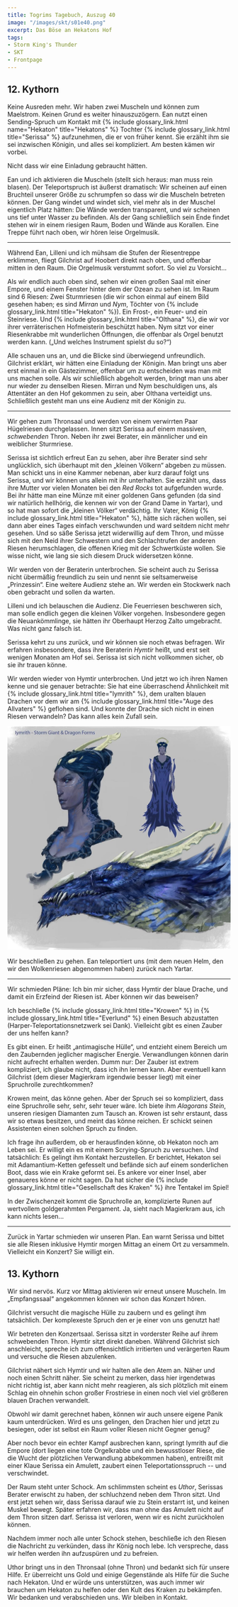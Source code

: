 ```yaml
---
title: Togrims Tagebuch, Auszug 40
image: "/images/skt/s01e40.png"
excerpt: Das Böse an Hekatons Hof
tags:
- Storm King's Thunder
- SKT
- Frontpage
---
```


## 12. Kythorn

Keine Ausreden mehr. Wir haben zwei Muscheln und können zum Maelstrom. Keinen Grund es weiter
hinauszuzögern. Ean nutzt einen Sending-Spruch um Kontakt mit
{% include glossary_link.html name="Hekaton" title="Hekatons" %} Tochter {% include glossary_link.html title="Serissa" %}
aufzunehmen, die er von früher kennt. Sie erzählt ihm sie sei inzwischen Königin, und alles sei
kompliziert. Am besten kämen wir vorbei.

Nicht dass wir eine Einladung gebraucht hätten.

Ean und ich aktivieren die Muscheln (stellt sich heraus: man muss rein blasen). Der
Teleportspruch ist äußerst dramatisch: Wir scheinen auf einen Bruchteil unserer Größe zu schrumpfen
so dass wir die Muscheln betreten können. Der Gang windet und windet sich, viel mehr als in der
Muschel eigentlich Platz hätten: Die Wände werden transparent, und wir scheinen uns tief unter
Wasser zu befinden. Als der Gang schließlich sein Ende findet stehen wir in einem riesigen Raum,
Boden und Wände aus Korallen. Eine Treppe führt nach oben, wir hören leise Orgelmusik.

---

Während Ean, Lilleni und ich mühsam die Stufen der Riesentreppe erklimmen, fliegt Gilchrist auf
Hoobert direkt nach oben, und offenbar mitten in den Raum. Die Orgelmusik verstummt sofort. So viel
zu Vorsicht...

Als wir endlich auch oben sind, sehen wir einen großen Saal mit einer Empore, und einem Fenster
hinter dem der Ozean zu sehen ist. Im Raum sind 6 Riesen: Zwei Sturmriesen (die wir schon einmal auf
einem Bild gesehen haben; es sind *Mirran* und *Nym*, Töchter von {% include glossary_link.html title="Hekaton" %}).
Ein Frost-, ein Feuer- und ein Steinriese. Und {% include glossary_link.html title="Olthana" %},
die wir vor ihrer verräterischen Hofmeisterin beschützt haben. Nym sitzt vor einer
Riesenkrabbe mit wunderlichen Öffnungen, die offenbar als Orgel benutzt werden kann. („Und welches
Instrument spielst du so?“)

Alle schauen uns an, und die Blicke sind überwiegend unfreundlich. Gilchrist erklärt, wir hätten
eine Einladung der Königin. Man bringt uns aber  erst einmal in ein Gästezimmer, offenbar um zu
entscheiden was man mit uns machen solle. Als wir schließlich abgeholt werden, bringt man  uns aber
nur wieder zu denselben Riesen. Mirran und Nym beschuldigen uns, als Attentäter an den Hof gekommen
zu sein, aber Olthana verteidigt uns. Schließlich gesteht man uns eine Audienz mit der Königin zu.

---

Wir gehen zum Thronsaal und werden von einem verwirrten Paar Hügelriesen durchgelassen. Innen sitzt
Serissa auf einem massiven, *schwebenden* Thron. Neben ihr zwei Berater, ein männlicher und ein
weiblicher Sturmriese.

Serissa ist sichtlich erfreut Ean zu sehen, aber ihre Berater sind sehr unglücklich, sich überhaupt
mit den „kleinen Völkern“ abgeben zu müssen. Man schickt uns in eine Kammer nebenan, aber kurz
darauf folgt uns Serissa, und wir können uns allein mit ihr unterhalten. Sie erzählt uns, dass ihre
Mutter vor vielen Monaten bei den *Red Rocks* tot aufgefunden wurde. Bei ihr hätte man eine Münze
mit einer goldenen Gans gefunden (da sind wir natürlich hellhörig, die kennen wir von der Grand Dame
in Yartar), und so hat man sofort die „kleinen Völker“ verdächtig. Ihr Vater, König {% include
glossary_link.html title="Hekaton" %}, hätte sich rächen wollen, sei dann aber eines Tages einfach
verschwunden und ward seitdem nicht mehr gesehen. Und so säße Serissa jetzt widerwillig auf dem
Thron, und müsse sich mit den Neid ihrer Schwestern und den Schlachtrufen der anderen Riesen
herumschlagen, die offenen Krieg mit der Schwertküste wollen. Sie wisse nicht, wie lang sie sich
diesem Druck widersetzen könne.

Wir werden von der Beraterin unterbrochen. Sie scheint auch zu Serissa nicht übermäßig freundlich
zu sein und nennt sie seltsamerweise „Prinzessin“. Eine weitere Audienz stehe an. Wir werden
ein Stockwerk nach oben gebracht und sollen da warten.

Lilleni und ich belauschen die Audienz. Die Feuerriesen beschweren sich, man solle endlich gegen
die kleinen Völker vorgehen. Insbesondere gegen die Neuankömmlinge, sie hätten ihr Oberhaupt Herzog Zalto
umgebracht. Was nicht ganz falsch ist.

Serissa kehrt zu uns zurück, und wir können sie noch etwas befragen. Wir erfahren insbesondere, dass
ihre Beraterin *Hymtir* heißt, und erst seit wenigen Monaten am Hof sei. Serissa ist sich nicht
vollkommen sicher, ob sie ihr trauen könne.

Wir werden wieder von Hymtir unterbrochen. Und jetzt wo ich ihren Namen kenne und sie genauer
betrachte: Sie hat eine überraschend Ähnlichkeit mit {% include glossary_link.html title="Iymrith"
%}, dem uralten blauen Drachen vor dem wir am {% include glossary_link.html title="Auge des
Allvaters" %} geflohen sind. Und konnte der Drache sich nicht in einen Riesen verwandeln? Das kann
alles kein Zufall sein.

<img src='/images/skt/iymrith.jpg' class="auto" />

Wir beschließen zu gehen. Ean teleportiert uns (mit dem neuen Helm, den wir den Wolkenriesen
abgenommen haben) zurück nach Yartar.

---

Wir schmieden Pläne: Ich bin mir sicher, dass Hymtir der blaue Drache, und damit ein Erzfeind der
Riesen ist. Aber können wir das beweisen?

Ich beschließe {% include glossary_link.html title="Krowen" %} in {% include glossary_link.html
title="Everlund" %} einen Besuch abzustatten (Harper-Teleportationsnetzwerk sei Dank). Vielleicht
gibt es einen Zauber der uns helfen kann?

Es gibt einen. Er heißt „antimagische Hülle“, und entzieht einem Bereich um den Zaubernden jeglicher
magischer Energie. Verwandlungen können darin nicht aufrecht erhalten werden. Dumm nur: Der Zauber
ist extrem kompliziert, ich glaube nicht, dass ich ihn lernen kann. Aber eventuell kann Gilchrist
(dem dieser Magierkram irgendwie besser liegt) mit einer Spruchrolle zurechtkommen?

Krowen meint, das könne gehen. Aber der Spruch sei so kompliziert, dass eine Spruchrolle sehr, sehr,
sehr teuer wäre. Ich biete ihm *Alagorans Stein*, unseren riesigen Diamanten zum Tausch an. Krowen
ist sehr erstaunt, dass wir so etwas besitzen, und meint das könne reichen. Er schickt seinen
Assistenten einen solchen Spruch zu finden.

Ich frage ihn außerdem, ob er herausfinden könne, ob Hekaton noch am Leben sei. Er willigt ein es
mit einem Scrying-Spruch zu versuchen. Und tatsächlich: Es gelingt ihm Kontakt herzustellen. Er
berichtet, Hekaton sei mit Adamantium-Ketten gefesselt und befände sich auf einem sonderlichen Boot,
dass wie ein Krake geformt sei. Es ankere vor einer Insel, aber genaueres könne er nicht sagen. Da
hat sicher die {% include glossary_link.html title="Gesellschaft des Kraken" %} ihre Tentakel im
Spiel!

In der Zwischenzeit kommt die Spruchrolle an, komplizierte Runen auf wertvollem goldgerahmten
Pergament. Ja, sieht nach Magierkram aus, ich kann nichts lesen...

---

Zurück in Yartar schmieden wir unseren Plan. Ean warnt Serissa und bittet sie alle Riesen
inklusive Hymtir morgen Mittag an einem Ort zu versammeln. Vielleicht ein Konzert? Sie willigt ein.


## 13. Kythorn

Wir sind nervös. Kurz vor Mittag aktivieren wir erneut unsere Muscheln. Im „Empfangssaal“ angekommen
können wir schon das Konzert hören.

Gilchrist versucht die magische Hülle zu zaubern und es gelingt ihm tatsächlich. Der komplexeste
Spruch den er je einer von uns genutzt hat!

Wir betreten den Konzertsaal. Serissa sitzt in vorderster Reihe auf ihrem schwebenden Thron. Hymtir
sitzt direkt daneben. Während Gilchrist sich anschleicht, spreche ich zum offensichtlich irritierten
und verärgerten Raum und versuche die Riesen abzulenken.

Gilchrist nähert sich Hymtir und wir halten alle den Atem an. Näher und noch einen Schritt näher.
Sie scheint zu merken, dass hier irgendetwas nicht richtig ist, aber kann nicht mehr reagieren, als
sich plötzlich mit einem Schlag ein ohnehin schon großer Frostriese in einen noch viel viel größeren
blauen Drachen verwandelt.

Obwohl wir damit gerechnet haben, können wir auch unsere eigene Panik kaum unterdrücken. Wird es uns
gelingen, den Drachen hier und jetzt zu besiegen, oder ist selbst ein Raum voller Riesen nicht
Gegner genug?

Aber noch bevor ein echter Kampf ausbrechen kann, springt Iymrith auf die Empore (dort liegen eine
tote Orgelkrabbe und ein bewusstloser Riese, die die Wucht der plötzlichen Verwandlung abbekommen
haben), entreißt mit einer Klaue Serissa ein Amulett, zaubert einen Teleportationsspruch -- und
verschwindet.

Der Raum steht unter Schock. Am schlimmsten scheint es *Uthor*, Serissas Berater erwischt zu haben,
der schluchzend neben dem Thron sitzt. Und erst jetzt sehen wir, dass Serissa darauf wie zu Stein
erstarrt ist, und keinen Muskel bewegt. Später erfahren wir, dass man ohne das Amulett nicht auf
dem Thron sitzen darf. Serissa ist verloren, wenn wir es nicht zurückholen können.

Nachdem immer noch alle unter Schock stehen, beschließe ich den Riesen die Nachricht zu verkünden,
dass ihr König noch lebe. Ich verspreche, dass wir helfen werden ihn aufzuspüren und zu befreien.

Uthor bringt uns in den Thronsaal (ohne Thron) und bedankt sich für unsere Hilfe. Er überreicht uns
Gold und einige Gegenstände als Hilfe für die Suche nach Hekaton. Und er würde uns unterstützen,
was auch immer wir brauchen um Hekaton zu helfen oder den Kult des Kraken zu bekämpfen. Wir bedanken
und verabschieden uns. Wir bleiben in Kontakt.

